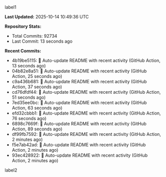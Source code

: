 
label1 
<!-- ACTIVITY_START -->
**Last Updated:** 2025-10-14 10:49:36 UTC

**Repository Stats:**
- Total Commits: 92734
- Last Commit: 13 seconds ago

**Recent Commits:**
- 4b19be5115: 🤖 Auto-update README with recent activity (GitHub Action, 13 seconds ago)
- 04b82e8a51: 🤖 Auto-update README with recent activity (GitHub Action, 25 seconds ago)
- c9a436b681: 🤖 Auto-update README with recent activity (GitHub Action, 37 seconds ago)
- cd76dfdf44: 🤖 Auto-update README with recent activity (GitHub Action, 51 seconds ago)
- 7ed35ee0bc: 🤖 Auto-update README with recent activity (GitHub Action, 63 seconds ago)
- efd32cbbb1: 🤖 Auto-update README with recent activity (GitHub Action, 76 seconds ago)
- 6898c7669f: 🤖 Auto-update README with recent activity (GitHub Action, 89 seconds ago)
- df99fb7592: 🤖 Auto-update README with recent activity (GitHub Action, 2 minutes ago)
- f5e7ab42ad: 🤖 Auto-update README with recent activity (GitHub Action, 2 minutes ago)
- 93ec428922: 🤖 Auto-update README with recent activity (GitHub Action, 2 minutes ago)
<!-- ACTIVITY_END -->

label2
